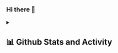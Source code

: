 ### Hi there 👋

<!--
**EZhitnikovich/EZhitnikovich** is a ✨ _special_ ✨ repository because its `README.md` (this file) appears on your GitHub profile.

Here are some ideas to get you started:

- 🔭 I’m currently working on ...
- 🌱 I’m currently learning ...
- 👯 I’m looking to collaborate on ...
- 🤔 I’m looking for help with ...
- 💬 Ask me about ...
- 📫 How to reach me: ...
- 😄 Pronouns: ...
- ⚡ Fun fact: ...
-->
<details> 
  <summary><h2>📊 Github Stats and Activity</h2></summary>
  <p align="center">
    <div align="center">
      <a href="https://github.com/anuraghazra/github-readme-stats" title="Go to Source">
        <img height=192 src="https://github-readme-stats.vercel.app/api?username=ezhitnikovich&rank_icon=github&show_icons=true&theme=dracula" />
      </a>
      <a href="https://github.com/anuraghazra/github-readme-stats" title="Go to Source">
        <img height=192 src="https://github-readme-stats.vercel.app/api/top-langs/?username=ezhitnikovich&layout=compact&theme=dracula" />
      </a>
    </div>
    <div align="center">
      <a href="https://github.com/denvercoder1/github-readme-streak-stats" title="Go to Source">
        <img align="center" height=192 src="https://streak-stats.demolab.com?user=EZhitnikovich&theme=dracula" />
      </a>
    </div>
  </p>
</details>

